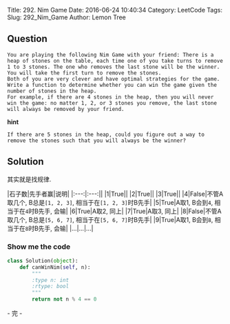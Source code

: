 Title: 292. Nim Game
Date: 2016-06-24 10:40:34
Category: LeetCode
Tags:
Slug: 292_Nim_Game
Author: Lemon Tree

## Question

    You are playing the following Nim Game with your friend: There is a heap of stones on the table, each time one of you take turns to remove 1 to 3 stones. The one who removes the last stone will be the winner. You will take the first turn to remove the stones.
    Both of you are very clever and have optimal strategies for the game. Write a function to determine whether you can win the game given the number of stones in the heap.
    For example, if there are 4 stones in the heap, then you will never win the game: no matter 1, 2, or 3 stones you remove, the last stone will always be removed by your friend.

**hint**

    If there are 5 stones in the heap, could you figure out a way to remove the stones such that you will always be the winner?

## Solution

其实就是找规律.

|石子数|先手者赢|说明|
|:---:|:---:||
|1|True||
|2|True||
|3|True||
|4|False|不管A取几个, B总是`[1, 2, 3]`, 相当于在`[1, 2, 3]`时B先手|
|5|True|A取1, B会到`4`, 相当于在`4`时B先手, 会输|
|6|True|A取2, 同上|
|7|True|A取3, 同上|
|8|False|不管A取几个, B总是`[5, 6, 7]`, 相当于在`[5, 6, 7]`时B先手|
|9|True|A取1, B会到`8`, 相当于在`8`时B先手, 会输|
|...|...|...|

### Show me the code

```python
class Solution(object):
    def canWinNim(self, n):
        """
        :type n: int
        :rtype: bool
        """
        return not n % 4 == 0
```

\- 完 -
